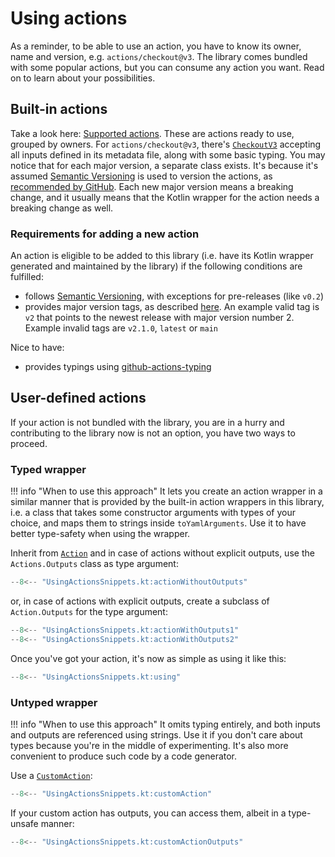 # Using actions

As a reminder, to be able to use an action, you have to know its owner, name and version, e.g. `actions/checkout@v3`.
The library comes bundled with some popular actions, but you can consume any action you want. Read on to learn about
your possibilities.

## Built-in actions

Take a look here: [Supported actions](../supported-actions.md).
These are actions ready to use, grouped by owners. For `actions/checkout@v3`, there's [`CheckoutV3`](https://github.com/krzema12/github-workflows-kt/blob/main/library/src/gen/kotlin/it/krzeminski/githubactions/actions/actions/CheckoutV3.kt)
accepting all inputs defined in its metadata file, along with some basic typing. You may notice that for each major
version, a separate class exists. It's because it's assumed [Semantic Versioning](https://semver.org/) is used to
version the actions, as [recommended by GitHub](https://docs.github.com/en/actions/creating-actions/about-custom-actions#using-tags-for-release-management).
Each new major version means a breaking change, and it usually means that the Kotlin wrapper for the action needs a
breaking change as well.

### Requirements for adding a new action

An action is eligible to be added to this library (i.e. have its Kotlin wrapper generated and maintained by the library)
if the following conditions are fulfilled:

* follows [Semantic Versioning](https://semver.org/), with exceptions for pre-releases (like `v0.2`)
* provides major version tags, as described [here](https://docs.github.com/en/actions/creating-actions/about-custom-actions#using-tags-for-release-management).
  An example valid tag is `v2` that points to the newest release with major version number 2. Example invalid tags are
  `v2.1.0`, `latest` or `main`

Nice to have:

* provides typings using [github-actions-typing](https://github.com/krzema12/github-actions-typing/)

## User-defined actions

If your action is not bundled with the library, you are in a hurry and contributing to the library now is not an option,
you have two ways to proceed.

### Typed wrapper

!!! info "When to use this approach"
    It lets you create an action wrapper in a similar manner that is provided by the built-in action wrappers in this
    library, i.e. a class that takes some constructor arguments with types of your choice, and maps them to strings
    inside `toYamlArguments`. Use it to have better type-safety when using the wrapper.

Inherit from [`Action`](https://github.com/krzema12/github-workflows-kt/blob/main/library/src/main/kotlin/it/krzeminski/githubactions/domain/actions/Action.kt)
and in case of actions without explicit outputs, use the `Actions.Outputs` class as type argument:

```kotlin
--8<-- "UsingActionsSnippets.kt:actionWithoutOutputs"
```

or, in case of actions with explicit outputs, create a subclass of `Action.Outputs` for the type argument:

```kotlin
--8<-- "UsingActionsSnippets.kt:actionWithOutputs1"
--8<-- "UsingActionsSnippets.kt:actionWithOutputs2"
```

Once you've got your action, it's now as simple as using it like this:

```kotlin
--8<-- "UsingActionsSnippets.kt:using"
```

### Untyped wrapper

!!! info "When to use this approach"
    It omits typing entirely, and both inputs and outputs are referenced using strings. Use it if you don't care about
    types because you're in the middle of experimenting. It's also more convenient to produce such code by a code
    generator.

Use a [`CustomAction`](https://github.com/krzema12/github-workflows-kt/blob/main/library/src/main/kotlin/it/krzeminski/githubactions/actions/CustomAction.kt):

```kotlin
--8<-- "UsingActionsSnippets.kt:customAction"
```

If your custom action has outputs, you can access them, albeit in a type-unsafe manner:

```kotlin
--8<-- "UsingActionsSnippets.kt:customActionOutputs"
```
